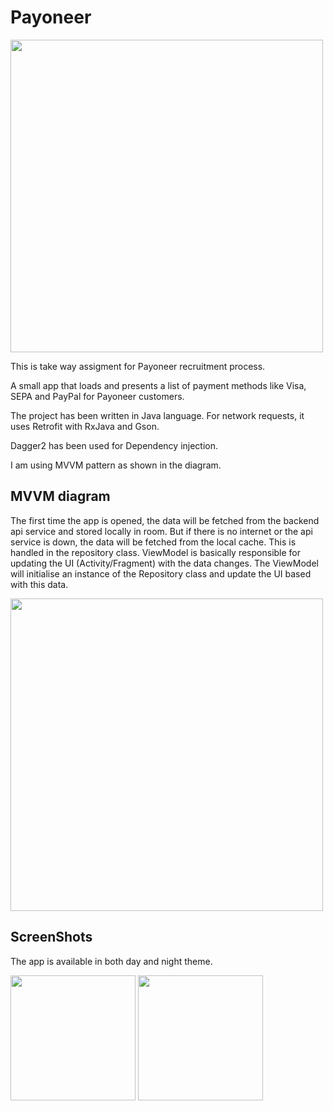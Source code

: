 
# Payoneer

<img src="https://user-images.githubusercontent.com/47601553/128331873-dfefd10e-6cf5-49f5-826a-3d9a0309ded2.jpg" width="500" style="max-width:100%;">

This is take way assigment for Payoneer recruitment process.


A small app that loads and presents a list of payment methods like Visa, SEPA and
PayPal for Payoneer customers.

The project has been written in Java language. For network requests, it uses Retrofit with RxJava and Gson.

Dagger2 has been used for Dependency injection.

I am using MVVM pattern as shown in the diagram. 



## MVVM diagram
The first time the app is opened, the data will be fetched from the backend api service and stored locally in room. 
But if there is no internet or the api service is down, the data will be fetched from the local cache.
This is handled in the repository class.
ViewModel is basically responsible for updating the UI (Activity/Fragment) with the data changes.
The ViewModel will initialise an instance of the Repository class and update the UI based with this data.


<img src="https://user-images.githubusercontent.com/47601553/128049430-1d098d5f-0e93-453a-9e9f-31875d05e55a.png" width="500" style="max-width:100%;">


## ScreenShots


The app is available in both day and night theme.


<img src="https://user-images.githubusercontent.com/47601553/128050057-1329ee0b-4b62-4c66-af56-38cbb176a643.jpg" width="200" style="max-width:100%;">   <img src="https://user-images.githubusercontent.com/47601553/128050100-f7c220d8-bde2-41ff-92a6-1714fceef7a2.jpg" width="200" style="max-width:100%;"></br></br>



